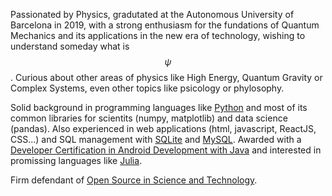 Passionated by Physics, gradutated at the Autonomous University of Barcelona in 2019, with a strong enthusiasm for the fundations of Quantum Mechanics and its applications in the new era of technology, wishing to understand someday what is $$\psi$$. Curious about other areas of physics like High Energy, Quantum Gravity or Complex Systems, even other topics like psicology or phylosophy.


Solid background in programming languages like [Python](https://www.python.org/) and most of its common libraries for scientits (numpy, matplotlib) and data science (pandas). Also experienced in web applications (html, javascript, ReactJS, CSS...) and SQL management with [SQLite](https://sqlite.org/index.html) and [MySQL](https://www.mysql.com/). Awarded with a [Developer Certification in Android Development with Java](http://bcert.me/sglpcwce) and interested in promissing languages like [Julia](https://julialang.org/).

Firm defendant of [Open Source in Science and Technology](https://archive.org/stream/GuerillaOpenAccessManifesto/Goamjuly2008_djvu.txt).
